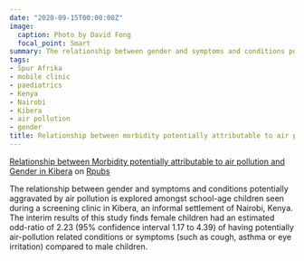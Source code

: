 ```yaml
---
date: "2020-09-15T00:00:00Z"
image:
  caption: Photo by David Fong
  focal_point: Smart
summary: The relationship between gender and symptoms and conditions potentially aggravated by air pollution is explored amongst school-age children seen during a screening clinic in Kibera, an informal settlement of Nairobi, Kenya.
tags:
- Spur Afrika
- mobile clinic
- paediatrics
- Kenya
- Nairobi
- Kibera
- air pollution
- gender
title: Relationship between morbidity potentially attributable to air pollution and gender in Kibera, Kenya.
---
```

[Relationship between Morbidity potentially attributable to air pollution and Gender in Kibera](https://rpubs.com/DavidFong/AirPollutionKiberaGender) on [Rpubs](https://rpubs.com)

The relationship between gender and symptoms and conditions potentially aggravated by air pollution is explored amongst school-age children seen during a screening clinic in Kibera, an informal settlement of Nairobi, Kenya. The interim results of this study finds female children had an estimated odd-ratio of 2.23 (95% confidence interval 1.17 to 4.39) of having potentially air-pollution related conditions or symptoms (such as cough, asthma or eye irritation) compared to male children.

